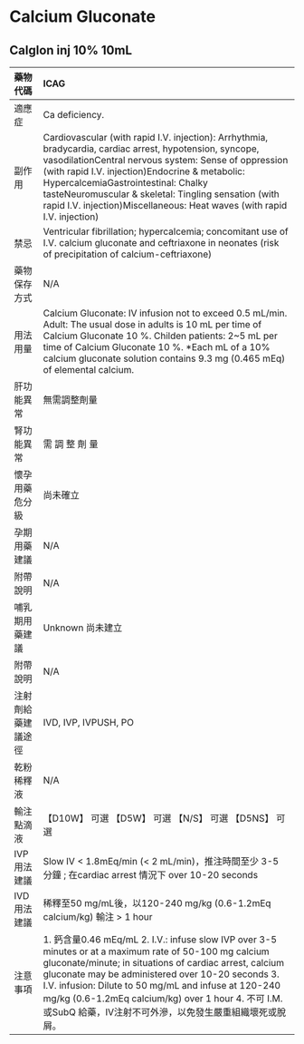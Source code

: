 # Calcium Gluconate

## Calglon inj 10% 10mL

| 藥物代碼 | ICAG |
| :--- | :--- |
| 適應症 | Ca deficiency. |
| 副作用 | Cardiovascular \(with rapid I.V. injection\): Arrhythmia, bradycardia, cardiac arrest, hypotension, syncope, vasodilationCentral nervous system: Sense of oppression \(with rapid I.V. injection\)Endocrine & metabolic: HypercalcemiaGastrointestinal: Chalky tasteNeuromuscular & skeletal: Tingling sensation \(with rapid I.V. injection\)Miscellaneous: Heat waves \(with rapid I.V. injection\) |
| 禁忌 | Ventricular fibrillation; hypercalcemia; concomitant use of I.V. calcium gluconate and ceftriaxone in neonates \(risk of precipitation of calcium-ceftriaxone\) |
| 藥物保存方式 | N/A |
| 用法用量 | Calcium Gluconate: IV infusion not to exceed 0.5 mL/min. Adult: The usual dose in adults is 10 mL per time of Calcium Gluconate 10 %. Childen patients: 2~5 mL per time of Calcium Gluconate 10 %. \*Each mL of a 10% calcium gluconate solution contains 9.3 mg \(0.465 mEq\) of elemental calcium. |
| 肝功能異常 | 無需調整劑量 |
| 腎功能異常 | 需 調 整 劑 量 |
| 懷孕用藥危分級 | 尚未確立 |
| 孕期用藥建議 | N/A |
| 附帶說明 | N/A |
| 哺乳期用藥建議 | Unknown 尚未建立 |
| 附帶說明 | N/A |
| 注射劑給藥建議途徑 | IVD, IVP, IVPUSH, PO |
| 乾粉稀釋液 | N/A |
| 輸注點滴液 | 【D10W】 可選  【D5W】 可選  【N/S】 可選  【D5NS】 可選 |
| IVP 用法建議 | Slow IV &lt; 1.8mEq/min \(&lt; 2 mL/min\)，推注時間至少 3-5 分鐘 ; 在cardiac arrest 情況下 over 10-20 seconds |
| IVD 用法建議 | 稀釋至50 mg/mL後，以120-240 mg/kg \(0.6-1.2mEq calcium/kg\) 輸注 &gt; 1 hour |
| 注意事項 | 1. 鈣含量0.46 mEq/mL 2. I.V.: infuse slow IVP over 3-5 minutes or at a maximum rate of 50-100 mg calcium gluconate/minute; in situations of cardiac arrest, calcium gluconate may be administered over 10-20 seconds 3. I.V. infusion: Dilute to 50 mg/mL and infuse at 120-240 mg/kg \(0.6-1.2mEq calcium/kg\) over 1 hour 4. 不可 I.M. 或SubQ 給藥，IV注射不可外滲，以免發生嚴重組織壞死或脫屑。 |

